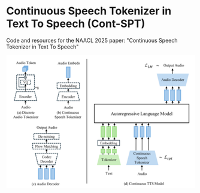 # Continuous Speech Tokenizer in Text To Speech (Cont-SPT)
Code and resources for the NAACL 2025 paper: "Continuous Speech Tokenizer in Text To Speech"

![Model Overview](assets/images/ContSPT-overall_model.png)
